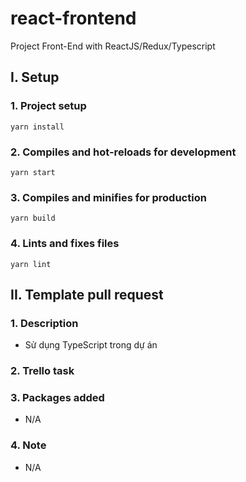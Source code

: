 # react-frontend

Project Front-End with ReactJS/Redux/Typescript

## I. Setup

### 1. Project setup

```
yarn install
```

### 2. Compiles and hot-reloads for development

```
yarn start
```

### 3. Compiles and minifies for production

```
yarn build
```

### 4. Lints and fixes files

```
yarn lint
```

## II. Template pull request

### 1. Description

- Sử dụng TypeScript trong dự án

### 2. Trello task

### 3. Packages added

- N/A

### 4. Note

- N/A
